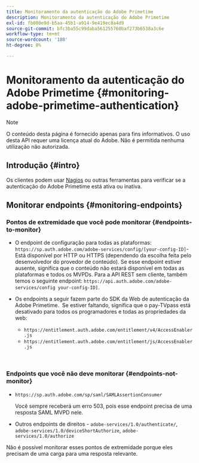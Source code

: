 ```yaml
---
title: Monitoramento da autenticação do Adobe Primetime
description: Monitoramento da autenticação do Adobe Primetime
exl-id: fb000e9d-b5aa-45b1-a914-9e419ec8a4d9
source-git-commit: bfc3ba55c99daba561255760baf273b6538a3c6e
workflow-type: tm+mt
source-wordcount: '188'
ht-degree: 0%

---
```


# Monitoramento da autenticação do Adobe Primetime {#monitoring-adobe-primetime-authentication}

>[!NOTE]
>
>O conteúdo desta página é fornecido apenas para fins informativos. O uso desta API requer uma licença atual do Adobe. Não é permitida nenhuma utilização não autorizada.

## Introdução {#intro}

Os clientes podem usar [Nagios](http://www.nagios.org) ou outras ferramentas para verificar se a autenticação do Adobe Primetime está ativa ou inativa. 

## Monitorar endpoints {#monitoring-endpoints}

### Pontos de extremidade que você pode monitorar {#endpoints-to-monitor}

* O endpoint de configuração para todas as plataformas: `https://sp.auth.adobe.com/adobe-services/config/[your-config-ID]`- Está disponível por HTTP ou HTTPS (dependendo da escolha feita pelo desenvolvedor do provedor de conteúdo). Se esse endpoint estiver ausente, significa que o conteúdo não estará disponível em todas as plataformas e todos os MVPDs. Para a API REST sem cliente, também temos o seguinte endpoint:  `https://api.auth.adobe.com/adobe-services/config your-config-ID]`.

* Os endpoints a seguir fazem parte do SDK da Web de autenticação da Adobe Primetime.  Se estiver faltando, significa que o pay-TVpass está desativado para todos os programadores e todas as propriedades da web:

   * `https://entitlement.auth.adobe.com/entitlement/v4/AccessEnabler.js`
   * `https://entitlement.auth.adobe.com/entitlement/js/AccessEnabler.js`

 
### Endpoints que você não deve monitorar {#endpoints-not-monitor}

* `https://sp.auth.adobe.com/sp/saml/SAMLAssertionConsumer`

   Você sempre receberá um erro 503, pois esse endpoint precisa de uma resposta SAML MVPD nele.

* Outros endpoints de direitos - `adobe-services/1.0/authenticate/`, `adobe-services/1.0/deviceShortAuthorize`, `adobe-services/1.0/authorize`

Não é possível monitorar esses pontos de extremidade porque eles precisam de uma carga para uma resposta relevante.
